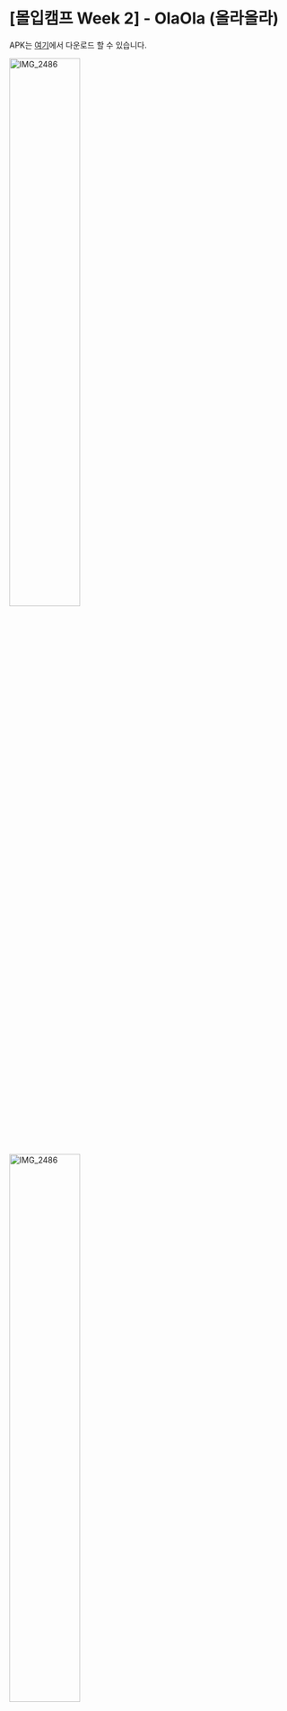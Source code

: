# [몰입캠프 Week 2] - OlaOla (올라올라)

APK는 [여기](https://drive.google.com/file/d/10UJZOl9N5TSMK19nRUQgTM-5uFRl5Bnc/view?usp=sharing)에서 다운로드 할 수 있습니다.

<img width="50%" alt="IMG_2486" src="https://github.com/pancakesontuesday/2023Madcamp-Week2/assets/109589438/9555cd59-48cd-4627-bc2f-880399175d9f">
<img width="50%" alt="IMG_2486" src="https://github.com/pancakesontuesday/2023Madcamp-Week2/assets/109589438/9d6d84e7-ddc4-4e30-a8eb-b750ed9a2d89">


## 개발자 (Developers)

- [홍은빈](https://github.com/pancakesontuesday), [김은수](https://github.com/EunsuKim03)
<img width="13%" alt="IMG_2489" src="https://github.com/pancakesontuesday/2023Madcamp-Week2/assets/109589438/7fd0c146-0a92-4bad-9d2c-917ae8e03b26">
<img width="10%" alt="IMG_2488" src="https://github.com/pancakesontuesday/2023Madcamp-Week2/assets/109589438/095d9439-0f6a-4703-b937-337ac28fae97">



## 기술 (Tech Stack)

[![](https://img.shields.io/badge/Unity-000000?style=for-the-badge&logo=unity&logoColor=white)](https://unity.com/)
[![](https://img.shields.io/badge/Android_Studio-3DDC84?style=for-the-badge&logo=android-studio&logoColor=white)](https://developer.android.com/studio)
[![](https://img.shields.io/badge/Node.js-339933?style=for-the-badge&logo=node.js&logoColor=white)](https://nodejs.org/)
[![](https://img.shields.io/badge/MongoDB-47A248?style=for-the-badge&logo=mongodb&logoColor=white)](https://www.mongodb.com/)


### 게임
*Unity 2044.3.4f1*

### 서버
*Node.js + Ubuntu 20.4 VM*   
* 서버 API   
  * REST 기반 API   
    * GET: /

### DB
*MongoDB Atlas*

### 카카오 로그인 & 배포
*Android Studio*


## 소개 (Introduction)
<img width="10%" alt="IMG_2487" src="https://github.com/pancakesontuesday/2023Madcamp-Week2/assets/109589438/daecbc1c-c984-43f6-a010-dd8357c25496">

`올라올라`는 무한의 계단을 모티브로 만들어진 몰입캠프 대학별 대항 게임입니다. 카카오 로그인으로 게임을 이용할 수 있으며 최초 가입시 선택한 대학으로 캐릭터가 결정됩니다. 랭킹탭에서 가입한 유저들의 순위를 확인할 수 있으며 1, 2, 3위는 대학 캐릭터와 함께 명예의 전당에 오르게 됩니다. 대학의 명예를 걸고 계단을 올라올라~

<img width="30%" alt="IMG_2487" src="https://github.com/pancakesontuesday/2023Madcamp-Week2/assets/109589438/46cfc998-9840-4342-a67f-14c6baee229f">


## 기능 (Features)

### 홈화면
 - 유저의 대학에 따라 캐릭터가 지정됩니다. 숙명여대, 한양대, 성균관대, 카이스트, 고려대, GIST, 포스텍은 대학의 마스코트가 캐릭터로 제공되고 이외의 대학은 기본 캐릭터로 플레이하게 됩니다.
 - 홈 화면에서는 랭킹탭과 게임화면에 접근할 수 있습니다.
 - 앱을 실행하면 배경음악을 들을 수 있습니다.

<img width="30%" alt="home0" src="https://github.com/pancakesontuesday/2023Madcamp-Week2/assets/109589438/9a432e01-2271-4ee4-a56c-5ea8b8fc427b">
<img width="30%" alt="home1" src="https://github.com/pancakesontuesday/2023Madcamp-Week2/assets/109589438/d57f664d-49e7-4ff4-bbcb-6b3c1e2e27ea">
<img width="30%" alt="home2" src="https://github.com/pancakesontuesday/2023Madcamp-Week2/assets/109589438/8481562e-5cea-4f7c-bd60-87002affb404">


### 게임화면
 - 오른쪽, 왼쪽 버튼으로 계단을 오를 방향을 선택합니다.
 - 상단의 타이머로 남은 시간을 확인할 수 있습니다. 타이머가 0에 도달할 때까지 계단을 오르지 않으면 게임이 오버됩니다.
 - 오른쪽 상단에서 게임을 잠시 멈추고 다시 실행할 수 있습니다.
 - 캐릭터가 죽으면 비명소리와 함께 캐릭터의 sprite가 변경됩니다.


<img width="30%" alt="game0" src="https://github.com/pancakesontuesday/2023Madcamp-Week2/assets/109589438/80893578-78f9-47d3-821f-4f3770fb4b63">
<img width="30%" alt="game1" src="https://github.com/pancakesontuesday/2023Madcamp-Week2/assets/109589438/28e22bff-e9b1-4373-bfcf-07a0c9327042">
<img width="30%" alt="home2" src="https://github.com/pancakesontuesday/2023Madcamp-Week2/assets/109589438/58b012db-7ee5-4ca9-8709-c61f4babd0f8">


### 랭킹탭
 - 랭킹탭에서는 모든 유저의 순위를 확인할 수 있습니다.
 - 상단에서는 나의 최고 점수를 확인할 수 있으며, 홈버튼으로 홈화면으로 돌아갈 수 있습니다.
 - 1, 2, 3등은 대학 마스코트와 함께 명예의 전당에 오르게 됩니다.
 - Scroll view로 다른 모든 유저의 등수, 소속대학, 유저 이름과 최고점수를 확인할 수 있습니다.

<img width="30%" alt="ranking" src="https://github.com/pancakesontuesday/2023Madcamp-Week2/assets/109589438/29bbad8b-6df1-4052-b50a-1d659817dad9">
